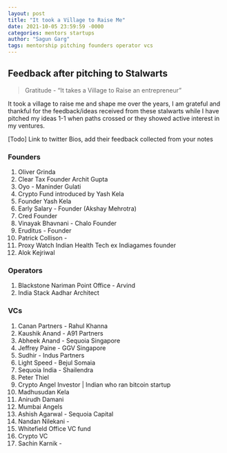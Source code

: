 ```yaml
---
layout: post
title: "It took a Village to Raise Me"
date: 2021-10-05 23:59:59 -0000
categories: mentors startups
author: "Sagun Garg"
tags: mentorship pitching founders operator vcs
---
```


## Feedback after pitching to Stalwarts

> Gratitude - “It takes a Village to Raise an entrepreneur”

It took a village to raise me and shape me over the years, I am grateful and thankful for the feedback/ideas received from these stalwarts while I have pitched my ideas 1-1 when paths crossed or they showed active interest in my ventures. 

[Todo] Link to twitter Bios, add their feedback collected from your notes

### Founders
1. Oliver Grinda 
2. Clear Tax Founder Archit Gupta
3. Oyo - Maninder Gulati
4. Crypto Fund introduced by Yash Kela
5. Founder Yash Kela
6. Early Salary - Founder (Akshay Mehrotra)
7. Cred Founder
8. Vinayak Bhavnani - Chalo Founder
9. Eruditus - Founder
10. Patrick Collison - 
11. Proxy Watch Indian Health Tech ex Indiagames founder
12. Alok Kejriwal

### Operators
1. Blackstone Nariman Point Office - Arvind 
2. India Stack Aadhar Architect

### VCs
1. Canan Partners - Rahul Khanna
2. Kaushik Anand - A91 Partners
3. Abheek Anand - Sequoia Singapore
4. Jeffrey Paine - GGV Singapore
5. Sudhir - Indus Partners
6. Light Speed - Bejul Somaia
7. Sequoia India - Shailendra
8. Peter Thiel 
9. Crypto Angel Investor | Indian who ran bitcoin startup
10. Madhusudan Kela  
11. Anirudh Damani
12. Mumbai Angels
13. Ashish Agarwal - Sequoia Capital 
14. Nandan Nilekani - 
15. Whitefield Office VC fund 
16. Crypto VC
17. Sachin Karnik - 